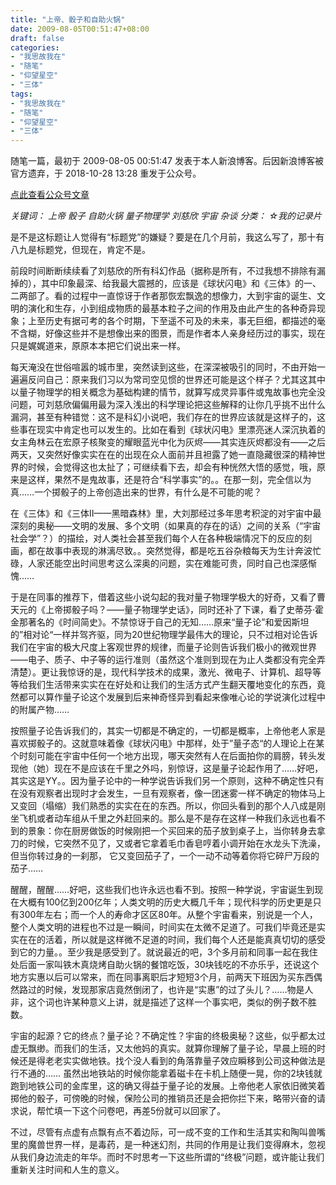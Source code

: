 ```yaml
---
title: "上帝、骰子和自助火锅"
date: 2009-08-05T00:51:47+08:00
draft: false
categories:
- "我思故我在"
- "随笔"
- "仰望星空"
- "三体"
tags:
- "我思故我在"
- "随笔"
- "仰望星空"
- "三体"
---
```


随笔一篇，最初于 2009-08-05 00:51:47 发表于本人新浪博客。后因新浪博客被官方遗弃，于 2018-10-28 13:28 重发于公众号。

[点此查看公众号文章](https://mp.weixin.qq.com/s/9HyxaB5YLSspqGRiW-6M4A)

*关键词： 上帝 骰子 自助火锅 量子物理学 刘慈欣 宇宙 杂谈  分类： ☆我的记录片*

  是不是这标题让人觉得有“标题党”的嫌疑？要是在几个月前，我这么写了，那十有八九是标题党，但现在，肯定不是。

  前段时间断断续续看了刘慈欣的所有科幻作品（据称是所有，不过我想不排除有漏掉的），其中印象最深、给我最大震撼的，应该是《球状闪电》和《三体》的一、二两部了。看的过程中一直惊讶于作者那恢宏飘逸的想像力，大到宇宙的诞生、文明的演化和生存，小到组成物质的最基本粒子之间的作用及由此产生的各种奇异现象；上至历史有据可考的各个时期，下至遥不可及的未来，事无巨细，都描述的毫不含糊，好像这些并不是想像出来的图景，而是作者本人亲身经历过的事实，现在只是娓娓道来，原原本本把它们说出来一样。

  每天淹没在世俗喧嚣的城市里，突然读到这些，在深深被吸引的同时，不由开始一遍遍反问自己：原来我们习以为常司空见惯的世界还可能是这个样子？尤其这其中以量子物理学的相关概念为基础构建的情节，就算写成灵异事件或鬼故事也完全没问题，可刘慈欣偏偏用最为深入浅出的科学理论把这些解释的让你几乎挑不出什么漏洞，甚至有种错觉：这不是科幻小说吧，我们存在的世界应该就是这样子的，这些事在现实中肯定也可以发生的。比如在看到《球状闪电》里漂亮迷人深沉执着的女主角林云在宏原子核聚变的耀眼蓝光中化为灰烬——其实连灰烬都没有——之后两天，又突然好像实实在在的出现在众人面前并且袒露了她一直隐藏很深的精神世界的时候，会觉得这也太扯了；可继续看下去，却会有种恍然大悟的感觉，哦，原来是这样，果然不是鬼故事，还是符合“科学事实”的。。在那一刻，完全信以为真……一个掷骰子的上帝创造出来的世界，有什么是不可能的呢？

  在《三体》和《三体II——黑暗森林》里，大刘那经过多年思考积淀的对宇宙中最深刻的奥秘——文明的发展、多个文明（如果真的存在的话）之间的关系（“宇宙社会学”？）的描绘，对人类社会甚至我们每个人在各种极端情况下的反应的刻画，都在故事中表现的淋漓尽致。。突然觉得，都是吃五谷杂粮每天为生计奔波忙碌，人家还能空出时间思考这么深奥的问题，实在难能可贵，同时自己也深感惭愧……

  于是在同事的推荐下，借着这些小说勾起的我对量子物理学极大的好奇，又看了曹天元的《上帝掷骰子吗？——量子物理学史话》，同时还补了下课，看了史蒂芬·霍金那著名的《时间简史》。不禁惊讶于自己的无知……原来“量子论”和爱因斯坦的”相对论“一样并驾齐驱，同为20世纪物理学最伟大的理论，只不过相对论告诉我们在宇宙的极大尺度上客观世界的规律，而量子论则告诉我们极小的微观世界——电子、质子、中子等的运行准则（虽然这个准则到现在为止人类都没有完全弄清楚）。更让我惊讶的是，现代科学技术的成果，激光、微电子、计算机、超导等等给我们生活带来实实在在好处和让我们的生活方式产生翻天覆地变化的东西，竟然都可以算作量子论这个发展到后来神奇怪异到看起来像唯心论的学说演化过程中的附属产物……

  按照量子论告诉我们的，其实一切都是不确定的，一切都是概率，上帝他老人家是喜欢掷骰子的。这就意味着像《球状闪电》中那样，处于”量子态“的人理论上在某个时刻可能在宇宙中任何一个地方出现，哪天突然有人在后面拍你的肩膀，转头发现他（她）现在不是应该在千里之外吗，别惊讶，这是量子论起作用了……好吧，其实这是YY。。因为量子论中的一种学说告诉我们另一个原则，这种不确定性只有在没有观察者出现时才会发生，一旦有观察者，像一团迷雾一样不确定的物体马上又变回（塌缩）我们熟悉的实实在在的东西。所以，你回头看到的那个人八成是刚坐飞机或者动车组从千里之外赶回来的。那么是不是存在这样一种我们永远也看不到的景象：你在厨房做饭的时候刚把一个买回来的茄子放到桌子上，当你转身去拿刀的时候，它突然不见了，又或者它拿着毛巾香皂哼着小调开始在水龙头下洗澡，但当你转过身的一刹那， 它又变回茄子了，一个一动不动等着你将它碎尸万段的茄子……

  醒醒，醒醒……好吧，这些我们也许永远也看不到。按照一种学说，宇宙诞生到现在大概有100亿到200亿年；人类文明的历史大概几千年；现代科学的历史更是只有300年左右；而一个人的寿命才区区80年。从整个宇宙看来，别说是一个人，整个人类文明的进程也不过是一瞬间，时间实在太微不足道了。可我们毕竟还是实实在在的活着，所以就是这样微不足道的时间，我们每个人还是能真真切切的感受到它的力量。。至少我是感受到了。就说最近的吧，3个多月前和同事一起在我住处后面一家叫铁木真烧烤自助火锅的餐馆吃饭，30块钱吃的不亦乐乎，还说这个地方实惠以后可以常来，而在同事离职后才短短3个月，前两天下班因为买东西偶然路过的时候，发现那家店竟然倒闭了，也许是“实惠”的过了头儿？……物是人非，这个词也许某种意义上讲，就是描述了这样一个事实吧，类似的例子数不胜数。

  宇宙的起源？它的终点？量子论？不确定性？宇宙的终极奥秘？这些，似乎都太过虚无飘缈。而我们的生活，又太他妈的真实。就算你理解了量子论，早晨上班的时候还是得老老实实做地铁。找个没人看到的角落靠量子效应瞬移到公司这种做法是行不通的…… 虽然出地铁站的时候你能拿着磁卡在卡机上随便一晃，你的2块钱就跑到地铁公司的金库里，这的确又得益于量子论的发展。上帝他老人家依旧微笑着掷他的骰子，可傍晚的时候，保险公司的推销员还是会把你拦下来，略带兴奋的请求说，帮忙填一下这个问卷吧，再差5份就可以回家了。

  不过，尽管有点虚有点飘有点不着边际，可一成不变的工作和生活其实和陶叫兽嘴里的魔兽世界一样，是毒药，是一种迷幻剂，共同的作用是让我们变得麻木，忽视从我们身边流走的年华。而时不时思考一下这些所谓的“终极”问题，或许能让我们重新关注时间和人生的意义。
